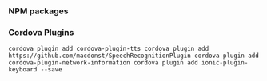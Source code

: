 



### NPM packages

### Cordova Plugins
``
cordova plugin add cordova-plugin-tts
cordova plugin add https://github.com/macdonst/SpeechRecognitionPlugin
cordova plugin add cordova-plugin-network-information
cordova plugin add ionic-plugin-keyboard --save
``